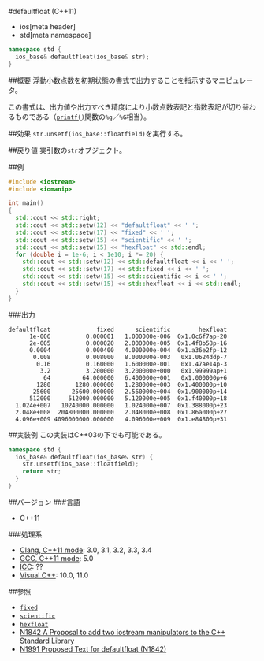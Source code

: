 #defaultfloat (C++11)
* ios[meta header]
* std[meta namespace]

```cpp
namespace std {
  ios_base& defaultfloat(ios_base& str);
}
```

##概要
浮動小数点数を初期状態の書式で出力することを指示するマニピュレータ。

この書式は、出力値や出力すべき精度により小数点数表記と指数表記が切り替わるものである（[`printf()`](http://linuxjm.sourceforge.jp/html/LDP_man-pages/man3/printf.3.html)関数の`%g`／`%G`相当）。

##効果
`str.unsetf(ios_base::floatfield)`を実行する。

##戻り値
実引数の`str`オブジェクト。

##例
```cpp
#include <iostream>
#include <iomanip>

int main()
{
  std::cout << std::right;
  std::cout << std::setw(12) << "defaultfloat" << ' ';
  std::cout << std::setw(17) << "fixed" << ' ';
  std::cout << std::setw(15) << "scientific" << ' ';
  std::cout << std::setw(15) << "hexfloat" << std::endl;
  for (double i = 1e-6; i < 1e10; i *= 20) {
    std::cout << std::setw(12) << std::defaultfloat << i << ' ';
    std::cout << std::setw(17) << std::fixed << i << ' ';
    std::cout << std::setw(15) << std::scientific << i << ' ';
    std::cout << std::setw(15) << std::hexfloat << i << std::endl;
  }
}
```

###出力
```
defaultfloat             fixed      scientific        hexfloat
      1e-006          0.000001   1.000000e-006  0x1.0c6f7ap-20
      2e-005          0.000020   2.000000e-005  0x1.4f8b58p-16
      0.0004          0.000400   4.000000e-004  0x1.a36e2fp-12
       0.008          0.008000   8.000000e-003   0x1.0624ddp-7
        0.16          0.160000   1.600000e-001   0x1.47ae14p-3
         3.2          3.200000   3.200000e+000   0x1.99999ap+1
          64         64.000000   6.400000e+001   0x1.000000p+6
        1280       1280.000000   1.280000e+003  0x1.400000p+10
       25600      25600.000000   2.560000e+004  0x1.900000p+14
      512000     512000.000000   5.120000e+005  0x1.f40000p+18
  1.024e+007   10240000.000000   1.024000e+007  0x1.388000p+23
  2.048e+008  204800000.000000   2.048000e+008  0x1.86a000p+27
  4.096e+009 4096000000.000000   4.096000e+009  0x1.e84800p+31
```

##実装例
この実装はC++03の下でも可能である。
```cpp
namespace std {
  ios_base& defaultfloat(ios_base& str) {
    str.unsetf(ios_base::floatfield);
    return str;
  }
}
```

##バージョン
###言語
- C++11

###処理系
- [Clang, C++11 mode](/implementation.md#clang): 3.0, 3.1, 3.2, 3.3, 3.4
- [GCC, C++11 mode](/implementation.md#gcc): 5.0
- [ICC](/implementation.md#icc): ??
- [Visual C++](/implementation.md#visual_cpp): 10.0, 11.0

##参照
- [`fixed`](./fixed.md)
- [`scientific`](./scientific.md)
- [`hexfloat`](./hexfloat.md)
- [N1842 A Proposal to add two iostream manipulators to the C++ Standard Library](http://www.open-std.org/jtc1/sc22/wg21/docs/papers/2005/n1842.pdf)
- [N1991 Proposed Text for defaultfloat (N1842)](http://www.open-std.org/jtc1/sc22/wg21/docs/papers/2006/n1991.htm)
